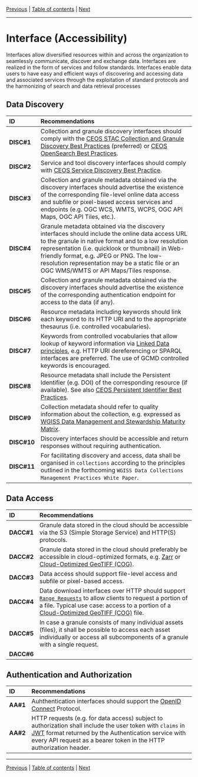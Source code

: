 [Previous](Architecture.md) | [Table of contents](README.md) | [Next](Quality.md)
***
# **Interface (Accessibility)**
Interfaces allow diversified resources within and across the organization to seamlessly communicate, discover and exchange data. Interfaces are realized in the form of services and follow standards. Interfaces enable data users to have easy and efficient ways of discovering and accessing data and associated services through the exploitation of standard protocols and the harmonizing of search and data retrieval processes

## Data Discovery

| **ID** | **Recommendations** |
| :---- | :---- |
| **DISC\#1** | Collection and granule discovery interfaces should comply with the [CEOS STAC Collection and Granule Discovery Best Practices](https://github.com/ceos-org/stac-collection-and-granule-discovery-best-practices/tree/v1.0.0) (preferred) or [CEOS OpenSearch Best Practices](https://ceos.org/document_management/Working_Groups/WGISS/Documents/WGISS%20Best%20Practices/CEOS%20OpenSearch%20Best%20Practice.pdf). |
| **DISC\#2** | Service and tool discovery interfaces should comply with [CEOS Service Discovery Best Practice](https://ceos.org/document_management/Working_Groups/WGISS/Documents/WGISS%20Best%20Practices/CEOS-Service-Discovery-Best-Practices_V1.1.pdf). |
| **DISC\#3** | Collection and granule metadata obtained via the discovery interfaces should advertise the existence of the corresponding file-level online data access and subfile or pixel-based access services and endpoints (e.g. OGC WCS, WMTS, WCPS, OGC API Maps, OGC API Tiles, etc.). |
| **DISC\#4** | Granule metadata obtained via the discovery interfaces should include the online data access URL to the granule in native format and to a low resolution representation (i.e. quicklook or thumbnail) in Web-friendly format, e.g. JPEG or PNG.  The low-resolution representation may be a static file or an OGC WMS/WMTS or API Maps/Tiles response.|
| **DISC\#5** | Collection and granule metadata obtained via the discovery interfaces should advertise the existence of the corresponding authentication endpoint for access to the data (if any). |
| **DISC\#6** | Resource metadata including keywords should link each keyword to its HTTP URI and to the appropriate thesaurus (i.e. controlled vocabularies). |
| **DISC\#7** | Keywords from controlled vocabularies that allow lookup of keyword information via [Linked Data principles](https://en.wikipedia.org/wiki/Linked_data), e.g. HTTP URI dereferencing or SPARQL interfaces are preferred. The use of GCMD controlled keywords is encouraged.|
| **DISC\#8** | Resource metadata shall include the Persistent Identifier (e.g. DOI) of the corresponding resource (if available).   See also [CEOS Persistent Identifier Best Practices](https://ceos.org/document_management/Working_Groups/WGISS/Documents/WGISS%20Best%20Practices/CEOS%20Persistent%20Identifier%20Best%20Practice.pdf).|
| **DISC\#9** | Collection metadata should refer to quality information about the collection, e.g. expressed as [WGISS Data Management and Stewardship Maturity Matrix](https://ceos.org/document_management/Working_Groups/WGISS/Interest_Groups/Data_Stewardship/White_Papers/WGISS%20Data%20Management%20and%20Stewardship%20Maturity%20Matrix.pdf).|
| **DISC\#10** | Discovery interfaces should be accessible and return responses without requiring authentication. |
| **DISC\#11** | For facilitating discovery and access, data shall be organised in `collections` according to the principles outlined in the forthcoming `WGISS Data Collections Management Practices White Paper`. |


## Data Access
| **ID** | **Recommendations** |
| :---- | :---- |
| **DACC\#1** |  Granule data stored in the cloud should be accessible via the S3 (Simple Storage Service) and HTTP(S) protocols. |
| **DACC\#2** |  Granule data stored in the cloud should preferably be accessible in cloud-optimized formats, e.g. [Zarr](https://en.wikipedia.org/wiki/Zarr_(data_format)) or [Cloud-Optimized GeoTIFF (COG)](https://en.wikipedia.org/wiki/GeoTIFF).|
| **DACC\#3** |  Data access should support file-level access and subfile or pixel-based access.|
| **DACC\#4** |  Data download interfaces over HTTP should support [`Range Requests`](https://en.wikipedia.org/wiki/Byte_serving) to allow clients to request a portion of a file.  Typical use case: access to a portion of a [Cloud-Optimized GeoTIFF (COG)](https://en.wikipedia.org/wiki/GeoTIFF) file.|
| **DACC\#5** |  In case a granule consists of many individual assets (files), it shall be possible to access each asset individually or access all subcomponents of a granule with a single request.|
| **DACC\#6** |  |

## Authentication and Authorization

| **ID** | **Recommendations** |
| :---- | :---- |
| **AA\#1** |  Auhthentication interfaces should support the [OpenID Connect](https://openid.net/developers/how-connect-works/) Protocol. |
| **AA\#2** |  HTTP requests (e.g. for data access) subject to authorization shall include the user token with `claims` in [JWT](https://datatracker.ietf.org/doc/html/rfc7519) format returned by the Authentication service with every API request as a bearer token in the HTTP authorization header. |



***
[Previous](Architecture.md) | [Table of contents](README.md) | [Next](Quality.md)
